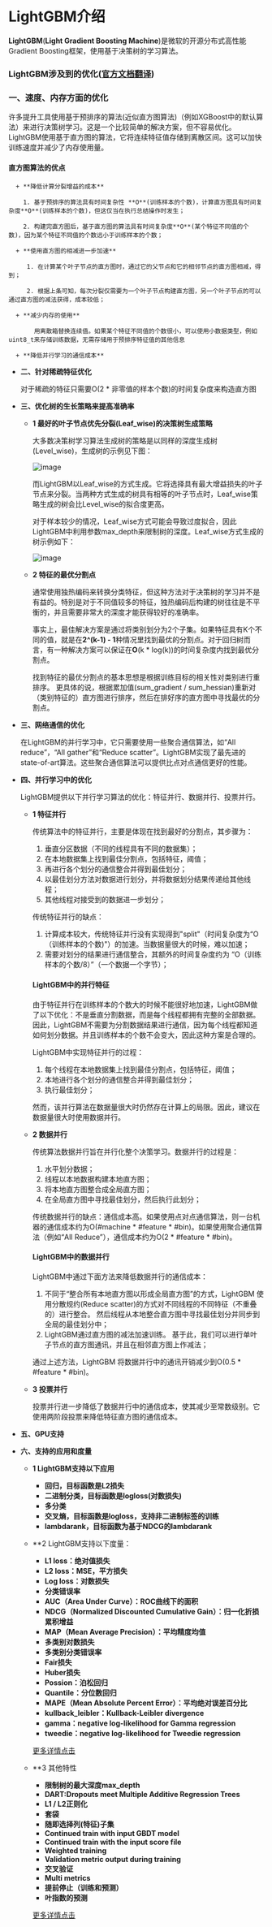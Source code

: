 # LightGBM介绍

**LightGBM**(**Light Gradient Boosting Machine**)是微软的开源分布式高性能Gradient Boosting框架，使用基于决策树的学习算法。

### LightGBM涉及到的优化([官方文档翻译](https://github.com/Microsoft/LightGBM/blob/master/docs/Features.rst))

### **一、速度、内存方面的优化**

   许多提升工具使用基于预排序的算法(近似直方图算法)（例如XGBoost中的默认算法）来进行决策树学习。这是一个比较简单的解决方案，但不容易优化。LightGBM使用基于直方图的算法，它将连续特征值存储到离散区间。这可以加快训练速度并减少了内存使用量。

  #### **直方图算法的优点**

      + **降低计算分裂增益的成本**
      
        1. 基于预排序的算法具有时间复杂性 **O**(训练样本的个数)，计算直方图具有时间复杂度**O**(训练样本的个数)，但这仅当在执行总结操作时发生；
      
        2. 构建完直方图后，基于直方图的算法具有时间复杂度**O**(某个特征不同值的个数)，因为某个特征不同值的个数远小于训练样本的个数；
      
      + **使用直方图的相减进一步加速**
      
         1. 在计算某个叶子节点的直方图时，通过它的父节点和它的相邻节点的直方图相减，得到；
         
         2. 根据上条可知，每次分裂仅需要为一个叶子节点构建直方图，另一个叶子节点的可以通过直方图的减法获得，成本较低；
      
      + **减少内存的使用**
      
           用离散箱替换连续值。如果某个特征不同值的个数很小，可以使用小数据类型，例如uint8_t来存储训练数据，无需存储用于预排序特征值的其他信息
       
      + **降低并行学习的通信成本**
      
* **二、针对稀疏特征优化**

     对于稀疏的特征只需要O(2 * 非零值的样本个数)的时间复杂度来构造直方图
     
* **三、优化树的生长策略来提高准确率**

    + **1 最好的叶子节点优先分裂(Leaf_wise)的决策树生成策略**
     
      大多数决策树学习算法生成树的策略是以同样的深度生成树(Level_wise)，生成树的示例见下图：

        ![image](https://github.com/Anfany/Machine-Learning-for-Beginner-by-Python3/blob/master/Boosting/LightGBM/level_wise.png)

      而LightGBM以Leaf_wise的方式生成。它将选择具有最大增益损失的叶子节点来分裂。当两种方式生成的树具有相等的叶子节点时，Leaf_wise策略生成的树会比Level_wise的拟合度更高。

      对于样本较少的情况，Leaf_wise方式可能会导致过度拟合，因此LightGBM中利用参数max_depth来限制树的深度。Leaf_wise方式生成的树示例如下：

        ![image](https://github.com/Anfany/Machine-Learning-for-Beginner-by-Python3/blob/master/Boosting/LightGBM/leaf_wise.png)

    + **2 特征的最优分割点**
  
      通常使用独热编码来转换分类特征，但这种方法对于决策树的学习并不是有益的。特别是对于不同值较多的特征，独热编码后构建的树往往是不平衡的，并且需要非常大的深度才能获得较好的准确率。

       事实上，最佳解决方案是通过将类别划分为2个子集。如果特征具有K个不同的值，就是在**2^(k-1) - 1**种情况里找到最优的分割点。对于回归树而言，有一种解决方案可以保证在**O**(k * log(k))的时间复杂度内找到最优分割点。

      找到特征的最优分割点的基本思想是根据训练目标的相关性对类别进行重排序。 更具体的说，根据累加值(sum_gradient / sum_hessian)重新对（类别特征的）直方图进行排序，然后在排好序的直方图中寻找最优的分割点。

* **三、网络通信的优化**

     在LightGBM的并行学习中，它只需要使用一些聚合通信算法，如“All reduce”，“All gather”和“Reduce scatter”。LightGBM实现了最先进的state-of-art算法。这些聚合通信算法可以提供比点对点通信更好的性能。

* **四、并行学习中的优化**

    LightGBM提供以下并行学习算法的优化：特征并行、数据并行、投票并行。

   * **1 特征并行**
   
     传统算法中的特征并行，主要是体现在找到最好的分割点，其步骤为：

     1. 垂直分区数据（不同的线程具有不同的数据集）；
     2. 在本地数据集上找到最佳分割点，包括特征，阈值；
     2. 再进行各个划分的通信整合并得到最佳划分；
     2. 以最佳划分方法对数据进行划分，并将数据划分结果传递给其他线程；
     2. 其他线程对接受到的数据进一步划分；

      传统特征并行的缺点：

      1. 计算成本较大，传统特征并行没有实现得到"split"（时间复杂度为“O（训练样本的个数)"）的加速。当数据量很大的时候，难以加速；
      1. 需要对划分的结果进行通信整合，其额外的时间复杂度约为 “O（训练样本的个数/8）”（一个数据一个字节）；
      
      #### LightGBM中的并行特征
      
      由于特征并行在训练样本的个数大的时候不能很好地加速，LightGBM做了以下优化：不是垂直分割数据，而是每个线程都拥有完整的全部数据。因此，LightGBM不需要为分割数据结果进行通信，因为每个线程都知道如何划分数据。并且训练样本的个数不会变大，因此这种方案是合理的。

      LightGBM中实现特征并行的过程：

      1. 每个线程在本地数据集上找到最佳分割点，包括特征，阈值；
      1. 本地进行各个划分的通信整合并得到最佳划分；
      1. 执行最佳划分；
      
      然而，该并行算法在数据量很大时仍然存在计算上的局限。因此，建议在数据量很大时使用数据并行。

   * **2 数据并行**
   
      传统算法数据并行旨在并行化整个决策学习。数据并行的过程是：

     1. 水平划分数据；
     1. 线程以本地数据构建本地直方图；
     1. 将本地直方图整合成全局直方图；
     1. 在全局直方图中寻找最佳划分，然后执行此划分；
     
      传统数据并行的缺点：通信成本高。如果使用点对点通信算法，则一台机器的通信成本约为O(#machine * #feature * #bin)。如果使用聚合通信算法（例如“All Reduce”），通信成本约为O(2 * #feature * #bin)。
            
      #### LightGBM中的数据并行
      
      LightGBM中通过下面方法来降低数据并行的通信成本：

      1. 不同于“整合所有本地直方图以形成全局直方图”的方式，LightGBM 使用分散规约(Reduce scatter)的方式对不同线程的不同特征（不重叠的）进行整合。 然后线程从本地整合直方图中寻找最佳划分并同步到全局的最佳划分中；
      1. LightGBM通过直方图的减法加速训练。 基于此，我们可以进行单叶子节点的直方图通讯，并且在相邻直方图上作减法；
      
      通过上述方法，LightGBM 将数据并行中的通讯开销减少到O(0.5 * #feature * #bin)。

  * **3 投票并行**
  
     投票并行进一步降低了数据并行中的通信成本，使其减少至常数级别。它使用两阶段投票来降低特征直方图的通信成本。

* **五、GPU支持**

* **六、支持的应用和度量**

   * **1 LightGBM支持以下应用**

      * **回归，目标函数是L2损失**
      * **二进制分类，目标函数是logloss(对数损失)**
      * **多分类**
      * **交叉熵，目标函数是logloss，支持非二进制标签的训练**
      * **lambdarank，目标函数为基于NDCG的lambdarank**
   
   * **2 LightGBM支持以下度量：

      * **L1 loss：绝对值损失**
      * **L2 loss：MSE，平方损失**
      * **Log loss：对数损失**
      * **分类错误率**
      * **AUC（Area Under Curve）：ROC曲线下的面积**
      * **NDCG（Normalized Discounted Cumulative Gain）：归一化折损累积增益**
      * **MAP（Mean Average Precision）：平均精度均值**
      * **多类别对数损失**
      * **多类别分类错误率**
      * **Fair损失**
      * **Huber损失**
      * **Possion：泊松回归**
      * **Quantile：分位数回归**
      * **MAPE（Mean Absolute Percent Error）：平均绝对误差百分比**
      * **kullback_leibler：Kullback-Leibler divergence**
      * **gamma：negative log-likelihood for Gamma regression**
      * **tweedie：negative log-likelihood for Tweedie regression**
  
      [更多详情点击](https://github.com/Microsoft/LightGBM/blob/master/docs/Parameters.rst#metric-parameters)

   * **3 其他特性
      
     * **限制树的最大深度max_depth**
     * **DART:Dropouts meet Multiple Additive Regression Trees**
     * **L1 / L2正则化**
     * **套袋**
     * **随即选择列(特征)子集**
     * **Continued train with input GBDT model**
     * **Continued train with the input score file**
     * **Weighted training**
     * **Validation metric output during training**
     * **交叉验证**
     * **Multi metrics**
     * **提前停止（训练和预测）**
     * **叶指数的预测**
  
     [更多详情点击](https://github.com/Microsoft/LightGBM/blob/master/docs/Parameters.rst) 
